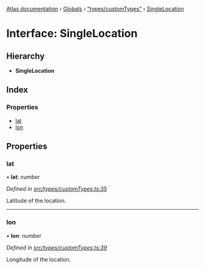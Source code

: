 [Atlas documentation](../README.md) › [Globals](../globals.md) › ["types/customTypes"](../modules/_types_customtypes_.md) › [SingleLocation](_types_customtypes_.singlelocation.md)

# Interface: SingleLocation

## Hierarchy

* **SingleLocation**

## Index

### Properties

* [lat](_types_customtypes_.singlelocation.md#lat)
* [lon](_types_customtypes_.singlelocation.md#lon)

## Properties

###  lat

• **lat**: *number*

*Defined in [src/types/customTypes.ts:35](https://github.com/chronark/atlas/blob/198ad53/src/types/customTypes.ts#L35)*

Latitude of the location.

___

###  lon

• **lon**: *number*

*Defined in [src/types/customTypes.ts:39](https://github.com/chronark/atlas/blob/198ad53/src/types/customTypes.ts#L39)*

Longitude of the location.

